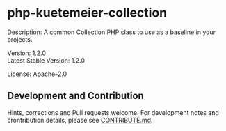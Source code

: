 # php-kuetemeier-collection
Description: A common Collection PHP class to use as a baseline in your projects.

Version: 1.2.0  
Latest Stable Version: 1.2.0

License: Apache-2.0

## Development and Contribution

Hints, corrections and Pull requests welcome. For development notes and crontribution details, please see [CONTRIBUTE.md](https://github.com/kuetemeier/php-kuetemeier-collection/blob/master/CONTRIBUTE.md).
